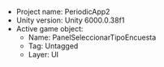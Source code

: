 <!-- UNITY CODE ASSIST INSTRUCTIONS START -->
- Project name: PeriodicApp2
- Unity version: Unity 6000.0.38f1
- Active game object:
  - Name: PanelSeleccionarTipoEncuesta
  - Tag: Untagged
  - Layer: UI
<!-- UNITY CODE ASSIST INSTRUCTIONS END -->